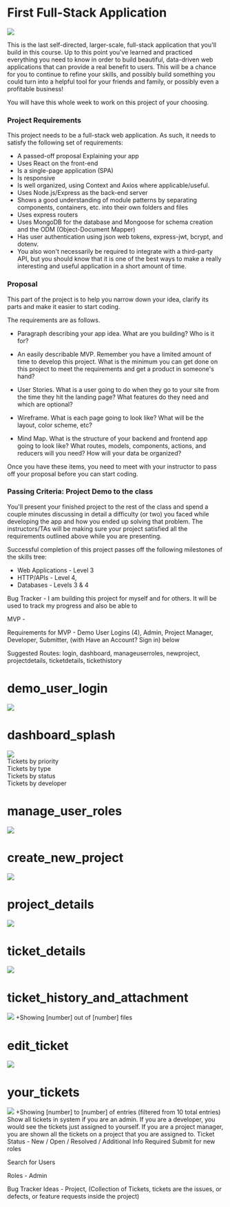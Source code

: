 ﻿# First Full-Stack Application

![](readmeimages/Learn-Javascript-1.jpg)

This is the last self-directed, larger-scale, full-stack application that you'll build in this course. Up to this point you've learned and practiced everything you need to know in order to build beautiful, data-driven web applications that can provide a real benefit to users. This will be a chance for you to continue to refine your skills, and possibly build something you could turn into a helpful tool for your friends and family, or possibly even a profitable business!

You will have this whole week to work on this project of your choosing.

### Project Requirements
This project needs to be a full-stack web application. As such, it needs to satisfy the following set of requirements:

* A passed-off proposal Explaining your app
* Uses React on the front-end
* Is a single-page application (SPA)
* Is responsive
* Is well organized, using Context and Axios where applicable/useful.
* Uses Node.js/Express as the back-end server
* Shows a good understanding of module patterns by separating components, containers, etc. into their own folders and files
* Uses express routers
* Uses MongoDB for the database and Mongoose for schema creation and the ODM (Object-Document Mapper)
* Has user authentication using json web tokens, express-jwt, bcrypt, and dotenv.
* You also won't necessarily be required to integrate with a third-party API, but you should know that it is one of the best ways to make a really interesting and useful application in a short amount of time.

### Proposal
This part of the project is to help you narrow down your idea, clarify its parts and make it easier to start coding.

The requirements are as follows.

* Paragraph describing your app idea. What are you building? Who is it for?

* An easily describable MVP. Remember you have a limited amount of time to develop this project. What is the minimum you can get done on this project to meet the requirements and get a product in someone's hand?

* User Stories. What is a user going to do when they go to your site from the time they hit the landing page? What features do they need and which are optional?

* Wireframe. What is each page going to look like? What will be the layout, color scheme, etc?

* Mind Map. What is the structure of your backend and frontend app going to look like? What routes, models, components, actions, and reducers will you need? How will your data be organized?

Once you have these items, you need to meet with your instructor to pass off your proposal before you can start coding.

### Passing Criteria: Project Demo to the class
You'll present your finished project to the rest of the class and spend a couple minutes discussing in detail a difficulty (or two) you faced while developing the app and how you ended up solving that problem. The instructors/TAs will be making sure your project satisfied all the requirements outlined above while you are presenting.

Successful completion of this project passes off the following milestones of the skills tree:

* Web Applications - Level 3
* HTTP/APIs - Level 4,
* Databases - Levels 3 & 4

Bug Tracker - I am building this project for myself and for others. It will be used to track my progress and also be able to 

MVP - 

Requirements for MVP - Demo User Logins (4), Admin, Project Manager, Developer, Submitter, (with Have an Account? Sign in) below

Suggested Routes: login, dashboard, manageuserroles, newproject, projectdetails, ticketdetails, tickethistory


# demo_user_login 
![](readmeimages/demo-user-logins.png)
<br />

# dashboard_splash
![](readmeimages/dashboard-splash.png)
<br />
Tickets by priority
<br />
Tickets by type
<br />
Tickets by status
<br />
Tickets by developer 
<br />

# manage_user_roles
![](readmeimages/manage-user-roles.png)

# create_new_project
![](readmeimages/create-new-project.png)

# project_details
![](readmeimages/project-details.png)

# ticket_details
![](readmeimages/ticket-details.png)

# ticket_history_and_attachment
![](readmeimages/ticket-history-and-attachment.png)
+Showing [number] out of [number] files

# edit_ticket
![](readmeimages/edit-ticket.png)

# your_tickets
![](readmeimages/your-tickets.png)
+Showing [number] to [number] of entries (filtered from 10 total entries)
Show all tickets in system if you are an admin. If you are a developer, you would see the tickets just assigned to yourself. If you are a project manager, you are shown all the tickets on a project that you are assigned to.
Ticket Status - New / Open / Resolved / Additional Info Required
Submit for new roles

Search for Users

Roles - Admin

Bug Tracker Ideas - Project, (Collection of Tickets, tickets are the issues, or defects, or feature requests inside the project)